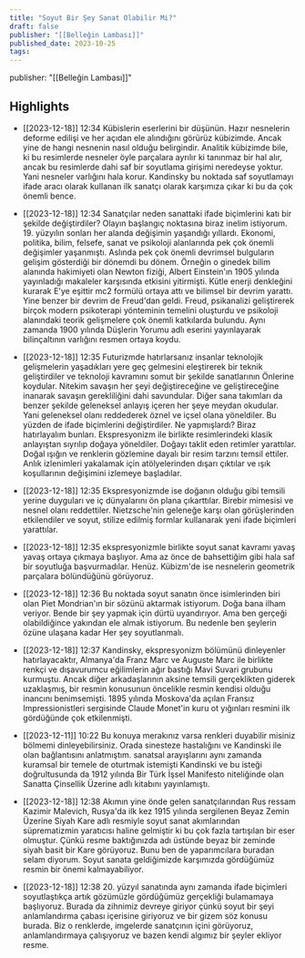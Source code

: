 ```yaml
---
title: "Soyut Bir Şey Sanat Olabilir Mi?"
draft: false
publisher: "[[Belleğin Lambası]]"
published_date: 2023-10-25
tags:
---
```

publisher: "[[Belleğin Lambası]]"


## Highlights
* [[2023-12-18]] 12:34  Kübislerin eserlerini bir düşünün. Hazır nesnelerin deforme edilişi ve her açıdan ele alındığını görürüz kübizimde. Ancak yine de hangi nesnenin nasıl olduğu belirgindir. Analitik kübizimde bile, ki bu resimlerde nesneler öyle parçalara ayrılır ki tanınmaz bir hal alır, ancak bu resimlerde dahi saf bir soyutlama girişimi neredeyse yoktur. Yani nesneler varlığını hala korur. Kandinsky bu noktada saf soyutlamayı ifade aracı olarak kullanan ilk sanatçı olarak karşımıza çıkar ki bu da çok önemli bence.

* [[2023-12-18]] 12:34  Sanatçılar neden sanattaki ifade biçimlerini katı bir şekilde değiştirdiler? Olayın başlangıç noktasına biraz inelim istiyorum. 19. yüzyılın sonları her alanda değişimin yaşandığı yıllardı. Ekonomi, politika, bilim, felsefe, sanat ve psikoloji alanlarında pek çok önemli değişimler yaşanmıştı. Aslında pek çok önemli devrimsel bulguların gelişim gösterdiği bir dönemdi bu dönem. Örneğin o ginedek bilim alanında hakimiyeti olan Newton fiziği, Albert Einstein'ın 1905 yılında yayınladığı makaleler karşısında etkisini yitirmişti. Kütle enerji denkleğini kurarak E'ye eşittir mc2 formülü ortaya attı ve bilimsel bir devrim yarattı. Yine benzer bir devrim de Freud'dan geldi. Freud, psikanalizi geliştirerek birçok modern psikoterapi yönteminin temelini oluşturdu ve psikoloji alanındaki teorik gelişmelere çok önemli katkılarda bulundu. Aynı zamanda 1900 yılında Düşlerin Yorumu adlı eserini yayınlayarak bilinçaltının varlığını resmen ortaya koydu.

* [[2023-12-18]] 12:35  Futurizmde hatırlarsanız insanlar teknolojik gelişmelerin yaşadıkları yere geç gelmesini eleştirerek bir teknik geliştirdiler ve teknoloji kavramını somut bir şekilde sanatlarının Önlerine koydular. Nitekim savaşın her şeyi değiştireceğine ve geliştireceğine inanarak savaşın gerekliliğini dahi savundular. Diğer sana takımları da benzer şekilde geleneksel anlayış içeren her şeye meydan okudular. Yani geleneksel olanı reddederek öznel ve içsel olana yöneldiler. Bu yüzden de ifade biçimlerini değiştirdiler. Ne yapmışlardı? Biraz hatırlayalım bunları. Ekspresyonizm ile birlikte resimlerindeki klasik anlayıştan sıyrılıp doğaya yöneldiler. Doğayı taklit eden retimler yarattılar. Doğal ışığın ve renklerin gözlemine dayalı bir resim tarzını temsil ettiler. Anlık izlenimleri yakalamak için atölyelerinden dışarı çıktılar ve ışık koşullarının değişimini izlemeye başladılar.

* [[2023-12-18]] 12:35  Ekspresyonizmde ise doğanın olduğu gibi temsili yerine duyguları ve iç dünyalarını ön plana çıkarttılar. Birebir mimesisi ve nesnel olanı reddettiler. Nietzsche'nin geleneğe karşı olan görüşlerinden etkilendiler ve soyut, stilize edilmiş formlar kullanarak yeni ifade biçimleri yarattılar.

* [[2023-12-18]] 12:35  ekspresyonizmle birlikte soyut sanat kavramı yavaş yavaş ortaya çıkmaya başlıyor. Ama az önce de bahsettiğim gibi hala saf bir soyutluğa başvurmadılar. Henüz. Kübizm'de ise nesnelerin geometrik parçalara bölündüğünü görüyoruz.

* [[2023-12-18]] 12:36  Bu noktada soyut sanatın önce isimlerinden biri olan Piet Mondrian'ın bir sözünü aktarmak istiyorum. Doğa bana ilham veriyor. Bende bir şey yapmak için dürtü uyandırıyor. Ama ben gerçeği olabildiğince yakından ele almak istiyorum. Bu nedenle ben şeylerin özüne ulaşana kadar Her şey soyutlanmalı.

* [[2023-12-18]] 12:37  Kandinsky, ekspresyonizm bölümünü dinleyenler hatırlayacaktır, Almanya'da Franz Marc ve Auguste Marc ile birlikte renkçi ve dışavurumcu eğilimlerin ağır bastığı Mavi Suvari grubunu kurmuştu. Ancak diğer arkadaşlarının aksine temsili gerçeklikten giderek uzaklaşmış, bir resmin konusunun öncelikle resmin kendisi olduğu inancını benimsemişti. 1895 yılında Moskova'da açılan Fransız Impressionistleri sergisinde Claude Monet'in kuru ot yığınları resmini ilk gördüğünde çok etkilenmişti.

* [[2023-12-11]] 10:22  Bu konuya merakınız varsa renkleri duyabilir misiniz bölmemi dinleyebilirsiniz. Orada sinesteze hastalığını ve Kandinski ile olan bağlantısını anlatmıştım. sanatsal arayışlarını aynı zamanda kuramsal bir temele de oturtmak istemişti Kandinski ve bu isteği doğrultusunda da 1912 yılında Bir Türk İşsel Manifesto niteliğinde olan Sanatta Çinsellik Üzerine adlı kitabını yayınlamıştı.

* [[2023-12-18]] 12:38  Akımın yine önde gelen sanatçılarından Rus ressam Kazimir Malevich, Rusya'da ilk kez 1915 yılında sergilenen Beyaz Zemin Üzerine Siyah Kare adlı resmiyle soyut sanat akımlarından süprematizmin yaratıcısı haline gelmiştir ki bu çok fazla tartışılan bir eser olmuştur. Çünkü resme baktığınızda adı üstünde beyaz bir zeminde siyah basit bir Kare görüyoruz. Bunu ben de yaparımcılara buradan selam diyorum. Soyut sanata geldiğimizde karşımızda gördüğümüz resmin bir önemi kalmayabiliyor.

* [[2023-12-18]] 12:38  20. yüzyıl sanatında aynı zamanda ifade biçimleri soyutlaştıkça artık gözümüzle gördüğümüz gerçekliği bulamamaya başlıyoruz. Burada da zihnimiz devreye giriyor çünkü soyut bir şeyi anlamlandırma çabası içerisine giriyoruz ve bir gizem söz konusu burada. Biz o renklerde, imgelerde sanatçının içini görüyoruz, anlamlandırmaya çalışıyoruz ve bazen kendi algımız bir şeyler ekliyor resme.

